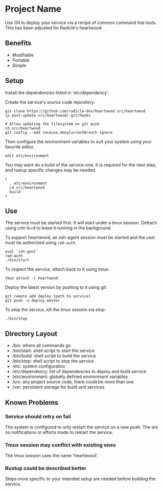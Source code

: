 # Project Name

Use Git to deploy your service via a recipe of common command line tools.  This has been
adjusted for Radicle's heartwood.

## Benefits

 - Modifiable
 - Portable
 - Simple

## Setup

Install the dependencies listed in 'etc/dependency'.

Create the service's source code repository:
```
git clone https://github.com/radicle-dev/heartwood src/heartwood
cp post-update src/heartwood/.git/hooks

# Allow updating the filesystem on git push
cd src/heartwood
git config --add receive.denyCurrentBranch ignore
```

Then configure the environment variables to suit your system using your
favorite editor.

```
edit etc/environment
```

You may want do a build of the service now.  It is required for the next step,
and rustup specific changes may be needed.

```
(
  . etc/environment
  cd src/heartwood
  build
)
```

## Use

The service must be started first.  It will start under a tmux session.
Dettach using cntr-b+d to leave it running in the background.

To support heartwood, an ssh-agent session must be started and the user must be
authorized using `rad-auth`.

```
eval `ssh-gent`
rad-auth
./bin/start
```

To inspect the service, attach back to it using tmux:

```
tmux attach -t heartwood
```

Deploy the latest version by pushing to it using git:

```
git remote add deploy [path to service]
git push -u deploy master
```

To stop the service, kill the tmux session via stop:

```
./bin/stop
```

## Directory Layout

 - /bin: where all commands go
 - /bin/start: shell script to start the service
 - /bin/build: shell script to build the service
 - /bin/stop: shell script to stop the service
 - /etc: system configuration
 - /etc/dependency: list of dependencies to deploy and build service
 - /etc/environment: globally defined environment variables
 - /src: any project source code, there could be more than one
 - /var: persistent storage for build and services

## Known Problems

### Service should retry on fail

The system is configured to only restart the service on a new push.  The are no
notifications or efforts made to restart the service.

### Tmux session may conflict with existing ones

The tmux session uses the name 'heartwood'.

### Rustup could be described better

Steps more specific to your intended setup are needed before building the
service.
